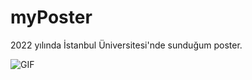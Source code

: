 # myPoster
2022 yılında İstanbul Üniversitesi'nde sunduğum poster.

<img align="center" alt="GIF" src="https://camo.githubusercontent.com/8d2e5ade67746708622cf493822701cc52ab670012770657881559c5b573541c/68747470733a2f2f63756c746f667468657061727479706172726f742e636f6d2f706172726f74732f68642f6d75737461636865706172726f742e676966"/>
